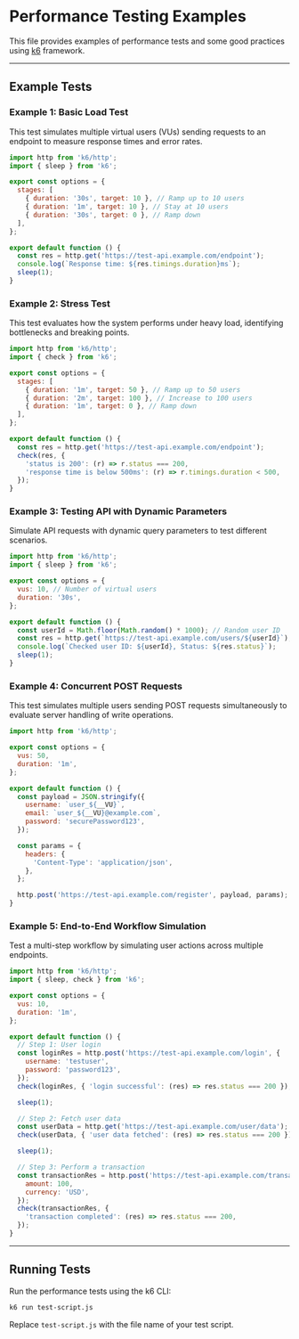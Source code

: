 # Performance Testing Examples

This file provides examples of performance tests and some good practices using [k6](https://grafana.com/docs/k6/latest/) framework.

---

## Example Tests

### Example 1: Basic Load Test

This test simulates multiple virtual users (VUs) sending requests to an endpoint to measure response times and error rates.

```javascript
import http from 'k6/http';
import { sleep } from 'k6';

export const options = {
  stages: [
    { duration: '30s', target: 10 }, // Ramp up to 10 users
    { duration: '1m', target: 10 }, // Stay at 10 users
    { duration: '30s', target: 0 }, // Ramp down
  ],
};

export default function () {
  const res = http.get('https://test-api.example.com/endpoint');
  console.log(`Response time: ${res.timings.duration}ms`);
  sleep(1);
}
```

### Example 2: Stress Test

This test evaluates how the system performs under heavy load, identifying bottlenecks and breaking points.

```javascript
import http from 'k6/http';
import { check } from 'k6';

export const options = {
  stages: [
    { duration: '1m', target: 50 }, // Ramp up to 50 users
    { duration: '2m', target: 100 }, // Increase to 100 users
    { duration: '1m', target: 0 }, // Ramp down
  ],
};

export default function () {
  const res = http.get('https://test-api.example.com/endpoint');
  check(res, {
    'status is 200': (r) => r.status === 200,
    'response time is below 500ms': (r) => r.timings.duration < 500,
  });
}
```

### Example 3: Testing API with Dynamic Parameters

Simulate API requests with dynamic query parameters to test different scenarios.

```javascript
import http from 'k6/http';
import { sleep } from 'k6';

export const options = {
  vus: 10, // Number of virtual users
  duration: '30s',
};

export default function () {
  const userId = Math.floor(Math.random() * 1000); // Random user ID
  const res = http.get(`https://test-api.example.com/users/${userId}`);
  console.log(`Checked user ID: ${userId}, Status: ${res.status}`);
  sleep(1);
}
```

### Example 4: Concurrent POST Requests

This test simulates multiple users sending POST requests simultaneously to evaluate server handling of write operations.

```javascript
import http from 'k6/http';

export const options = {
  vus: 50,
  duration: '1m',
};

export default function () {
  const payload = JSON.stringify({
    username: `user_${__VU}`,
    email: `user_${__VU}@example.com`,
    password: 'securePassword123',
  });

  const params = {
    headers: {
      'Content-Type': 'application/json',
    },
  };

  http.post('https://test-api.example.com/register', payload, params);
}
```

### Example 5: End-to-End Workflow Simulation

Test a multi-step workflow by simulating user actions across multiple endpoints.

```javascript
import http from 'k6/http';
import { sleep, check } from 'k6';

export const options = {
  vus: 10,
  duration: '1m',
};

export default function () {
  // Step 1: User login
  const loginRes = http.post('https://test-api.example.com/login', {
    username: 'testuser',
    password: 'password123',
  });
  check(loginRes, { 'login successful': (res) => res.status === 200 });

  sleep(1);

  // Step 2: Fetch user data
  const userData = http.get('https://test-api.example.com/user/data');
  check(userData, { 'user data fetched': (res) => res.status === 200 });

  sleep(1);

  // Step 3: Perform a transaction
  const transactionRes = http.post('https://test-api.example.com/transaction', {
    amount: 100,
    currency: 'USD',
  });
  check(transactionRes, {
    'transaction completed': (res) => res.status === 200,
  });
}
```

---

## Running Tests

Run the performance tests using the k6 CLI:

```bash
k6 run test-script.js
```

Replace `test-script.js` with the file name of your test script.
